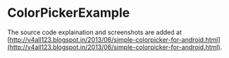 # ColorPickerExample

The source code explaination and screenshots are added at [http://v4all123.blogspot.in/2013/06/simple-colorpicker-for-android.html](http://v4all123.blogspot.in/2013/06/simple-colorpicker-for-android.html).
